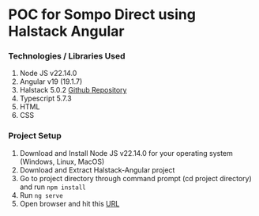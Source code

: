 # POC for Sompo Direct using Halstack Angular

### Technologies / Libraries Used
1. Node JS v22.14.0
2. Angular v19 (19.1.7)
3. Halstack 5.0.2 [Github Repository](https://github.com/dxc-technology/halstack-angular)
4. Typescript 5.7.3
5. HTML
6. CSS

### Project Setup
1. Download and Install Node JS v22.14.0 for your operating system (Windows, Linux, MacOS)
2. Download and Extract Halstack-Angular project 
3. Go to project directory through command prompt (cd project directory) and run `npm install`
4. Run `ng serve`
5. Open browser and hit this [URL](http://localhost:4200/)